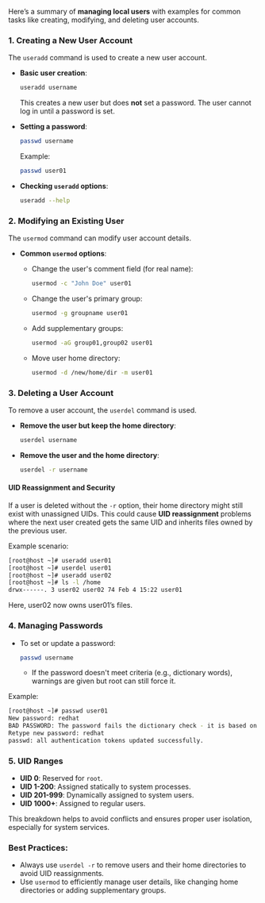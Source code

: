 Here’s a summary of **managing local users** with examples for common tasks like creating, modifying, and deleting user accounts.

### 1. **Creating a New User Account**
The `useradd` command is used to create a new user account.
- **Basic user creation**:
   ```bash
   useradd username
   ```
   This creates a new user but does **not** set a password. The user cannot log in until a password is set.

- **Setting a password**:
   ```bash
   passwd username
   ```
   Example:
   ```bash
   passwd user01
   ```

- **Checking `useradd` options**:
   ```bash
   useradd --help
   ```

### 2. **Modifying an Existing User**
The `usermod` command can modify user account details.

- **Common `usermod` options**:
   - Change the user's comment field (for real name):
     ```bash
     usermod -c "John Doe" user01
     ```

   - Change the user's primary group:
     ```bash
     usermod -g groupname user01
     ```

   - Add supplementary groups:
     ```bash
     usermod -aG group01,group02 user01
     ```

   - Move user home directory:
     ```bash
     usermod -d /new/home/dir -m user01
     ```

### 3. **Deleting a User Account**
To remove a user account, the `userdel` command is used.

- **Remove the user but keep the home directory**:
   ```bash
   userdel username
   ```

- **Remove the user and the home directory**:
   ```bash
   userdel -r username
   ```

#### **UID Reassignment and Security**
If a user is deleted without the `-r` option, their home directory might still exist with unassigned UIDs. This could cause **UID reassignment** problems where the next user created gets the same UID and inherits files owned by the previous user.

Example scenario:
```bash
[root@host ~]# useradd user01
[root@host ~]# userdel user01
[root@host ~]# useradd user02
[root@host ~]# ls -l /home
drwx------. 3 user02 user02 74 Feb 4 15:22 user01
```
Here, user02 now owns user01’s files.

### 4. **Managing Passwords**
- To set or update a password:
   ```bash
   passwd username
   ```
   - If the password doesn't meet criteria (e.g., dictionary words), warnings are given but root can still force it.

Example:
```bash
[root@host ~]# passwd user01
New password: redhat
BAD PASSWORD: The password fails the dictionary check - it is based on a dictionary word
Retype new password: redhat
passwd: all authentication tokens updated successfully.
```

### 5. **UID Ranges**
- **UID 0**: Reserved for `root`.
- **UID 1-200**: Assigned statically to system processes.
- **UID 201-999**: Dynamically assigned to system users.
- **UID 1000+**: Assigned to regular users.

This breakdown helps to avoid conflicts and ensures proper user isolation, especially for system services.

### Best Practices:
- Always use `userdel -r` to remove users and their home directories to avoid UID reassignments.
- Use `usermod` to efficiently manage user details, like changing home directories or adding supplementary groups.
